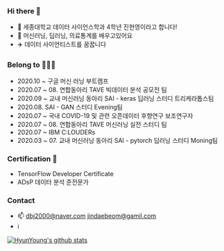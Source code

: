 ### Hi there 👋

- 🔭 세종대학교 데이터 사이언스학과 4학년 진현영이라고 합니다!
- 🌱 머신러닝, 딥러닝, 의료통계를 배우고있어요
- ✈️ 데이터 사이언티스트를 꿈꿉니다

### Belong to 👩🏼‍💻

- 2020.10 ~ 구글 머신 러닝 부트캠프
- 2020.07 ~ 08. 연합동아리 TAVE 빅데이터 분석 공모전 팀
- 2020.09 ~ 교내 머신러닝 동아리 SAI - keras 딥러닝 스터디 트리케라톱스팀
- 2020.08. SAI - GAN 스터디 Evening팀
- 2020.07 ~ 국내 COVID-19 및 관련 오픈데이터 후향연구 보조연구자
- 2020.07 ~ 08. 연합동아리 TAVE 머신러닝 실전 스터디 팀
- 2020.07 ~ IBM C:LOUDERs
- 2020.03 ~ 07. 교내 머신러닝 동아리 SAI - pytorch 딥러닝 스터디 Moning팀

### Certification 🏅
- TensorFlow Developer Certificate
- ADsP 데이터 분석 준전문가


### Contact
- 📫 <dbj2000@naver.com>  <jindaebeom@gamil.com> 
- ℹ️ [](linkedin.com/in/hyun-young-jin-140b391a6)


[![HyunYoung's github stats](https://github-readme-stats.vercel.app/api?username=dbj2000&show_icons=true)](https://github.com/anuraghazra/github-readme-stats)
